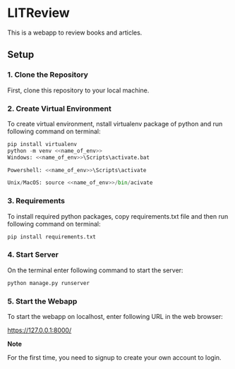 # LITReview

This is a webapp to review books and articles.

## Setup

### 1. Clone the Repository

First, clone this repository to your local machine.

### 2. Create Virtual Environment

To create virtual environment, nstall virtualenv package of python and run following command on terminal:

```python
pip install virtualenv
python -m venv <<name_of_env>>
Windows: <<name_of_env>>\Scripts\activate.bat

Powershell: <<name_of_env>>\Scripts\activate

Unix/MacOS: source <<name_of_env>>/bin/acivate
```

### 3. Requirements

To install required python packages, copy requirements.txt file and then run following command on terminal:

```python
pip install requirements.txt
```

### 4. Start Server

On the terminal enter following command to start the server:

```python
python manage.py runserver
```

### 5. Start the Webapp

To start the webapp on localhost, enter following URL in the web browser:

https://127.0.0.1:8000/

**Note**

For the first time, you need to signup to create your own account to login.

